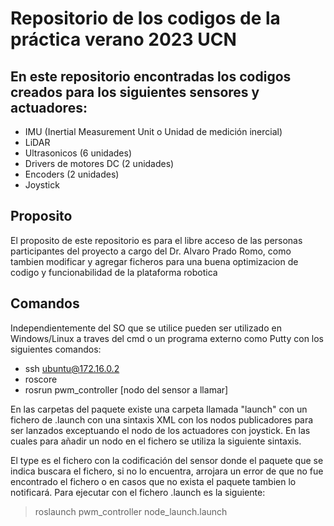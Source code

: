 # Repositorio de los codigos de la práctica verano 2023  UCN
## En este repositorio encontradas los codigos creados para los siguientes sensores y actuadores:

- IMU (Inertial Measurement Unit o Unidad de medición inercial)
- LiDAR
- Ultrasonicos (6 unidades)
- Drivers de motores DC (2 unidades)
- Encoders (2 unidades)
- Joystick

## Proposito
El proposito de este repositorio es para el libre acceso de las personas participantes del proyecto a cargo del Dr. Alvaro Prado Romo, como tambien modificar y agregar ficheros para una buena optimizacion de codigo y funcionabilidad de la plataforma robotica

## Comandos
Independientemente del SO que se utilice pueden ser utilizado en Windows/Linux a traves del cmd o un programa externo como Putty con los siguientes comandos:

- ssh ubuntu@172.16.0.2 
- roscore
- rosrun pwm_controller [nodo del sensor a llamar]

En las carpetas del paquete existe una carpeta llamada "launch" con un fichero de .launch con una sintaxis XML con los nodos publicadores para ser lanzados exceptuando el nodo de los actuadores con joystick. En las cuales para añadir un nodo en el fichero se utiliza la siguiente sintaxis.

> <node name="gps_publisher" pkg="pwm_controller" type="gps_publish.py"/>

El type es el fichero con la codificación del sensor donde el paquete que se indica buscara el fichero, si no lo encuentra, arrojara un error de que no fue encontrado el fichero o en casos que no exista el paquete tambien lo notificará. Para ejecutar con el fichero .launch es la siguiente:

> roslaunch pwm_controller node_launch.launch